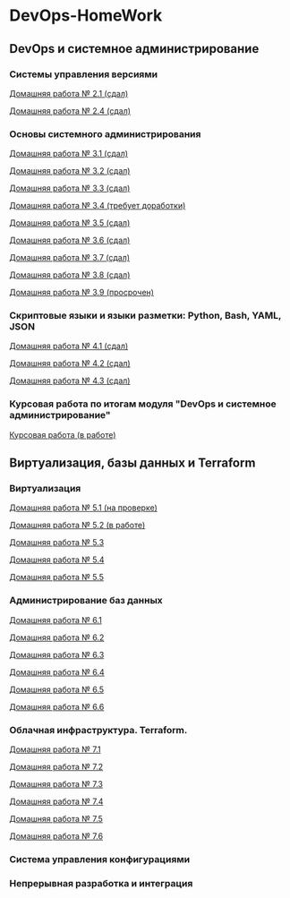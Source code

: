 # DevOps-HomeWork

## DevOps и системное администрирование

### Системы управления версиями

[Домашняя работа № 2.1 (сдал)](02-git-01-vcs/2.1.md)

[Домашняя работа № 2.4 (сдал)](02-git-04-tools/2.4.md)

### Основы системного администрирования

[Домашняя работа № 3.1 (сдал)](03-sysadmin-01-terminal/3.1.md)

[Домашняя работа № 3.2 (сдал)](03-sysadmin-02-terminal/3.2.md)

[Домашняя работа № 3.3 (сдал)](03-sysadmin-03-os/3.3.md)

[Домашняя работа № 3.4 (требует доработки)](03-sysadmin-04-os/3.4.md)

[Домашняя работа № 3.5 (сдал)](03-sysadmin-05-fs/3.5.md)

[Домашняя работа № 3.6 (сдал)](03-sysadmin-06-net/3.6.md)

[Домашняя работа № 3.7 (сдал)](03-sysadmin-07-net/3.7.md)

[Домашняя работа № 3.8 (сдал)](03-sysadmin-08-net/3.8.md)

[Домашняя работа № 3.9 (просрочен)](03-sysadmin-09-security/3.9.md)

### Скриптовые языки и языки разметки: Python, Bash, YAML, JSON

[Домашняя работа № 4.1 (сдал)](04-script-01-bash/4.1.md)

[Домашняя работа № 4.2 (сдал)](04-script-02-py/4.2.md)

[Домашняя работа № 4.3 (сдал)](04-script-03-yaml/4.3.md)

### Курсовая работа по итогам модуля "DevOps и системное администрирование"

[Курсовая работа (в работе)](pcs-devsys-diplom/CourseWork.md)

## Виртуализация, базы данных и Terraform

### Виртуализация

[Домашняя работа № 5.1 (на проверке)](05-virt-01-basics/05-virt-01-basics.md)

[Домашняя работа № 5.2 (в работе)](05-virt-02-iaac/5.2.md)

[Домашняя работа № 5.3](05-virt-03-docker/5.3.md)

[Домашняя работа № 5.4]()

[Домашняя работа № 5.5]()

### Администрирование баз данных

[Домашняя работа № 6.1]()

[Домашняя работа № 6.2]()

[Домашняя работа № 6.3]()

[Домашняя работа № 6.4]()

[Домашняя работа № 6.5]()

[Домашняя работа № 6.6]()

### Облачная инфраструктура. Terraform.

[Домашняя работа № 7.1]()

[Домашняя работа № 7.2]()

[Домашняя работа № 7.3]()

[Домашняя работа № 7.4]()

[Домашняя работа № 7.5]()

[Домашняя работа № 7.6]()

### Система управления конфигурациями

### Непрерывная разработка и интеграция
